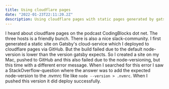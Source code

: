 ```yaml
---
title: Using cloudflare pages
date: "2022-01-23T22:11:20.2Z"
description: Using cloudflare pages with static pages generated by gatsby.
---
```

I heard about cloudflare pages on the podcast CodingBlocks dot net. The three hosts is a friendly bunch.
There is also a nice slack-community. I first generated a static site on Gatsby's cloud-service which I
deployed to cloudflare pages via GitHub. But the build failed due to the default node-version is lower than
the version gatsby expects. So I created a site on my Mac, pushed to GitHub and this also failed due to the
node-versioning, but this time with a different error message. When I searched for this error I saw a
StackOverflow-question where the answer was to add the expected node-version to the .nvmrc file like
`node --version > .nvmrc`. When I pushed this version it did deploy successfully.